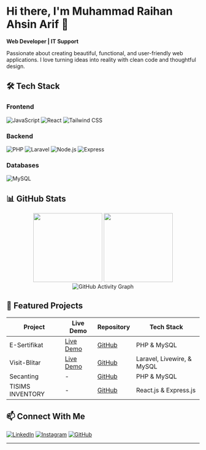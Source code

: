 # Hi there, I'm Muhammad Raihan Ahsin Arif 👋

**Web Developer | IT Support**

Passionate about creating beautiful, functional, and user-friendly web applications. I love turning ideas into reality with clean code and thoughtful design.

## 🛠 Tech Stack

### Frontend
![JavaScript](https://img.shields.io/badge/-JavaScript-F7DF1E?style=for-the-badge&logo=javascript&logoColor=black)
![React](https://img.shields.io/badge/-React-61DAFB?style=for-the-badge&logo=react&logoColor=black)
![Tailwind CSS](https://img.shields.io/badge/-Tailwind_CSS-06B6D4?style=for-the-badge&logo=tailwind-css&logoColor=white)

### Backend
![PHP](https://img.shields.io/badge/-PHP-777BB4?style=for-the-badge&logo=php&logoColor=white)
![Laravel](https://img.shields.io/badge/-Laravel-FF2D20?style=for-the-badge&logo=laravel&logoColor=white)
![Node.js](https://img.shields.io/badge/-Node.js-339933?style=for-the-badge&logo=node.js&logoColor=white)
![Express](https://img.shields.io/badge/-Express-000000?style=for-the-badge&logo=express&logoColor=white)

### Databases
![MySQL](https://img.shields.io/badge/-MySQL-4479A1?style=for-the-badge&logo=mysql&logoColor=white)

## 📊 GitHub Stats

<div align="center">
  <img height="180em" src="https://github-readme-stats.vercel.app/api?username=raihann-a&show_icons=true&theme=dark&hide_border=true&include_all_commits=true&count_private=true"/>
  <img height="180em" src="https://github-readme-stats.vercel.app/api/top-langs/?username=raihann-a&layout=compact&theme=dark&hide_border=true"/>
</div>

<div align="center">
  <img src="https://github-readme-activity-graph.vercel.app/graph?username=raihann-a&theme=github-dark&hide_border=true&area=true" alt="GitHub Activity Graph"/>
</div>


## 🚀 Featured Projects

| Project | Live Demo | Repository | Tech Stack |
|---------|-----------|------------|------------|
| E-Sertifikat | [Live Demo](e-sertifikat.kedirikab.go.id) | [GitHub](https://github.com/raihann-a/e-sertifikat) | PHP & MySQL |
| Visit-Blitar | [Live Demo](https://visit-blitar.my.id/) | [GitHub](https://github.com/raihann-a/visit-blitar) | Laravel, Livewire, & MySQL |
| Secanting | - | [GitHub](https://github.com/raihann-a/SECANTING) | PHP & MySQL |
| TISIMS INVENTORY | - | [GitHub](https://github.com/raihann-a/tisims-inventory) | React.js & Express.js |

## 📫 Connect With Me

[![LinkedIn](https://img.shields.io/badge/LinkedIn-0A66C2?style=for-the-badge&logo=linkedin&logoColor=white)](www.linkedin.com/in/raihanahsin/)
[![Instagram](https://img.shields.io/badge/Instagram-E4405F?style=for-the-badge&logo=instagram&logoColor=white)](https://www.instagram.com/reii_hnn/)
[![GitHub](https://img.shields.io/badge/GitHub-181717?style=for-the-badge&logo=github&logoColor=white)](https://github.com/raihann-a)

---

